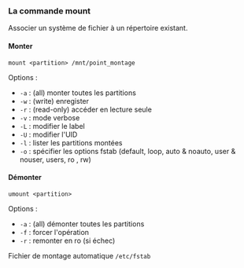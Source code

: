 ### La commande mount
Associer un système de fichier à un répertoire existant. 

#### Monter 
```
mount <partition> /mnt/point_montage
```
Options : 
  - ``` -a ``` : (all) monter toutes les partitions
  - ``` -w ``` : (write) enregister
  - ``` -r ``` : (read-only) accéder en lecture seule
  - ``` -v ``` : mode verbose
  - ``` -L ``` : modifier le label
  - ``` -U ``` : modifier l'UID
  - ``` -l ``` : lister les partitions montées
  - ``` -o ``` : spécifier les options fstab (default, loop, auto & noauto, user & nouser, users, ro , rw)

#### Démonter 
```
umount <partition> 
```
Options : 
  - ``` -a ``` : (all) démonter toutes les partitions
  - ``` -f ``` : forcer l'opération 
  - ``` -r ``` : remonter en ro (si échec)

Fichier de montage automatique ``` /etc/fstab ```
